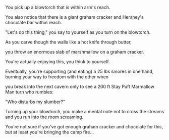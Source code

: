 You pick up a blowtorch that is within arm's reach.

You also notice that there is a giant graham cracker and Hershey's chocolate bar within reach.

"Let's do this thing," you say to yourself as you turn on the blowtorch.

As you carve though the walls like a hot knife through butter, 

you throw an enormous slab of marshmallow on a graham cracker.

You're actually enjoying this, you think to yourself.

Eventually, you're supporting (and eating) a 25 lbs smores in one hand, burning your way to freedom with the other when

you break into the next cavern only to see a 200 ft Stay Puft Marmallow Man turn who rumbles:

"Who disturbs my slumber?" 

Turning up your blowtorch, you make a mental note not to cross the streams and you run into the room screaming.

You're not sure if you've got enough graham cracker and chocolate for this, but at least you're bringing the camp fire... 
